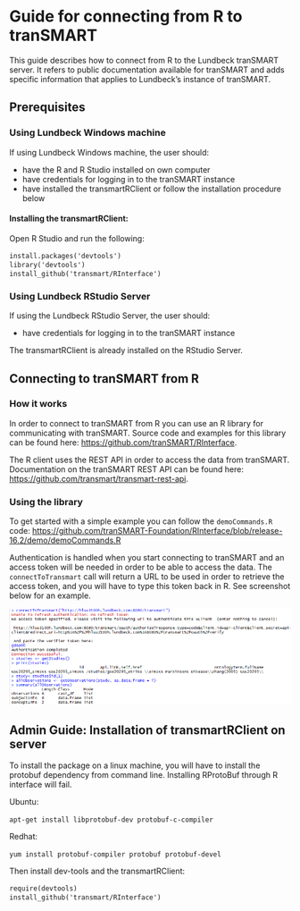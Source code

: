 # Guide for connecting from R to tranSMART

This guide describes how to connect from R to the Lundbeck tranSMART server. It refers to public documentation available for tranSMART and adds specific information that applies to Lundbeck’s instance of tranSMART. 

## Prerequisites 


### Using Lundbeck Windows machine 


If using Lundbeck Windows machine, the user should: 

* have the R and R Studio installed on own computer 
* have credentials for logging in to the tranSMART instance 
* have installed the transmartRClient or follow the installation procedure below 

#### Installing the transmartRClient: 

Open R Studio and run the following: 

```
install.packages('devtools') 
library('devtools') 
install_github('transmart/RInterface') 
```

### Using Lundbeck RStudio Server 

If using the Lundbeck RStudio Server, the user should: 

* have credentials for logging in to the tranSMART instance 

The transmartRClient is already installed on the RStudio Server. 

## Connecting to tranSMART from R 


### How it works 

In order to connect to tranSMART from R you can use an R library for communicating with tranSMART. Source code and examples for this library can be found here: https://github.com/tranSMART/RInterface.  

The R client uses the REST API in order to access the data from tranSMART. Documentation on the tranSMART REST API can be found here: https://github.com/transmart/transmart-rest-api.


### Using the library 


To get started with a simple example you can follow the `demoCommands.R` code: https://github.com/tranSMART-Foundation/RInterface/blob/release-16.2/demo/demoCommands.R 

Authentication is handled when you start connecting to tranSMART and an access token will be needed in order to be able to access the data. The `connectToTransmart` call will return a URL to be used in order to retrieve the access token, and you will have to type this token back in R. See screenshot below for an example. 

![Example connection to tranSMART](https://github.com/Lundbeck-Biometrics/tranSMART-admin/blob/master/guides/example_transmart_R.png?raw=true "Example connection to tranSMART")

## Admin Guide: Installation of transmartRClient on server 


To install the package on a linux machine, you will have to install the protobuf dependency from command line. Installing RProtoBuf through R interface will fail. 

Ubuntu: 

`apt-get install libprotobuf-dev protobuf-c-compiler`

Redhat: 

`yum install protobuf-compiler protobuf protobuf-devel`


Then install dev-tools and the transmartRClient: 

```
require(devtools) 
install_github('transmart/RInterface')  
```
